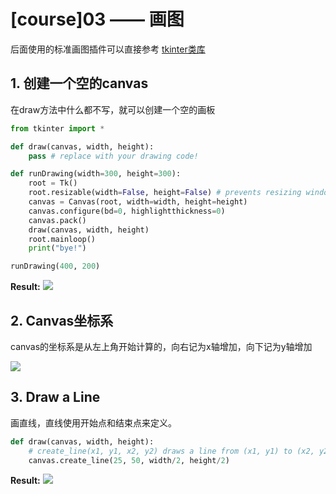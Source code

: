 # \[course\]03 —— 画图

后面使用的标准画图插件可以直接参考 [tkinter类库](https://anzeljg.github.io/rin2/book2/2405/docs/tkinter/index.html)

## 1. **创建一个空的canvas**

在draw方法中什么都不写，就可以创建一个空的画板

```python
from tkinter import *

def draw(canvas, width, height):
    pass # replace with your drawing code!

def runDrawing(width=300, height=300):
    root = Tk()
    root.resizable(width=False, height=False) # prevents resizing window
    canvas = Canvas(root, width=width, height=height)
    canvas.configure(bd=0, highlightthickness=0)
    canvas.pack()
    draw(canvas, width, height)
    root.mainloop()
    print("bye!")

runDrawing(400, 200)
```

**Result:** ![](https://github.com/yourwilliam/whyclass_python/tree/2cec98155695708c8b7fedba13c254abab1dbb67/pythonjin-jie-ban/course03/media/15709505190826/graphics-emptyCanvas.png)

## 2. **Canvas坐标系**

canvas的坐标系是从左上角开始计算的，向右记为x轴增加，向下记为y轴增加

![](https://github.com/yourwilliam/whyclass_python/tree/2cec98155695708c8b7fedba13c254abab1dbb67/pythonjin-jie-ban/course03/media/15709505190826/graphics-coords.png)

## 3. **Draw a Line**

画直线，直线使用开始点和结束点来定义。

```python
def draw(canvas, width, height):
    # create_line(x1, y1, x2, y2) draws a line from (x1, y1) to (x2, y2)
    canvas.create_line(25, 50, width/2, height/2)
```

**Result:** ![](https://github.com/yourwilliam/whyclass_python/tree/2cec98155695708c8b7fedba13c254abab1dbb67/pythonjin-jie-ban/course03/media/15709505190826/graphics-line.png)


